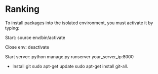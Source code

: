 # Ranking


To install packages into the isolated environment, you must activate it by typing:

Start:
source env/bin/activate

Close env: 
deactivate


Start server:
python manage.py runserver your_server_ip:8000



- Install git
sudo apt-get update
sudo apt-get install git-all.